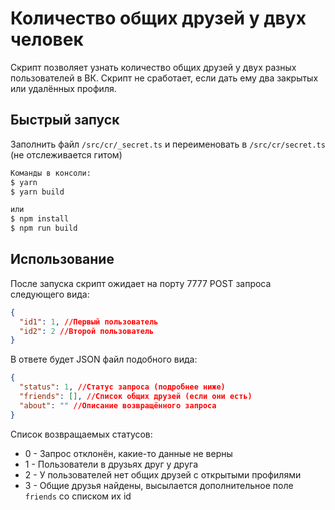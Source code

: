 # Количество общих друзей у двух человек

Скрипт позволяет узнать количество общих друзей у двух разных пользователей в ВК. Скрипт не сработает, если дать ему два закрытых или удалённых профиля.

## Быстрый запуск

Заполнить файл `/src/cr/_secret.ts` и переименовать в `/src/cr/secret.ts` (не отслеживается гитом)

```bash
Команды в консоли:
$ yarn
$ yarn build

или
$ npm install
$ npm run build
```

## Использование

После запуска скрипт ожидает на порту 7777 POST запроса следующего вида:

```json
{
  "id1": 1, //Первый пользователь
  "id2": 2 //Второй пользователь
}
```

В ответе будет JSON файл подобного вида:

```json
{
  "status": 1, //Статус запроса (подробнее ниже)
  "friends": [], //Список общих друзей (если они есть)
  "about": "" //Описание возвращённого запроса
}
```

Список возвращаемых статусов:

- 0 - Запрос отклонён, какие-то данные не верны
- 1 - Пользователи в друзьях друг у друга
- 2 - У пользователей нет общих друзей с открытыми профилями
- 3 - Общие друзья найдены, высылается дополнительное поле `friends` со списком их id
